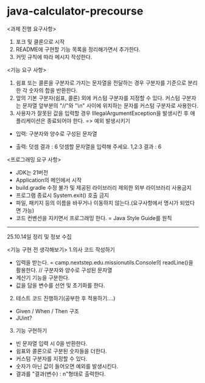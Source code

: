 # java-calculator-precourse
<과제 진행 요구사항>
1. 포크 및 클론으로 시작
2. README에 구현할 기능 목록을 정리해가면서 추가한다.
3. 커밋 규칙에 따라 메시지 작성한다.

<기능 요구 사항>
1. 쉼표 또는 콜론을 구분자로 가지는 문자열을 전달하는 경우 구분자를 기준으로 분리한 각 숫자의 합을 반환한다.
2. 앞의 기본 구분자(쉼표, 콜론) 외에 커스텀 구분자를 지정할 수 있다. 커스텀 구분자는 문자열 앞부분의 "//"와 "\n" 사이에 위치하는 문자를 커스텀 구분자로 사용한다.
3. 사용자가 잘못된 값을 입력할 경우 IllegalArgumentException을 발생시킨 후 애플리케이션은 종료되어야 한다. => 예외 발생시키기

- 입력: 구분자와 양수로 구성된 문자열

- 출력: 
덧셈 결과 : 6 
덧셈할 문자열을 입력해 주세요.
1,2:3
결과 : 6

<프로그래밍 요구 사항>
- JDK는 21버전
- Application의 메인에서 시작
- build.gradle 수정 불가 및 제공된 라이브러리 제외한 외부 라이브러리 사용금지
- 프로그램 종료시 System.exit() 호출 금지
- 파일, 패키지 등의 이름을 바꾸거나 이동하지 않는다.(요구사항에서 명시가 되었다면 가능) 
- 코드 컨벤션을 지키면서 프로그래밍 한다. = Java Style Guide를 원칙
----------------------------------------------------------------
25.10.14일 정리 및 정보 수집

<기능 구현 전 생각해보기>
1.의사 코드 작성하기
- 입력을 받는다. = camp.nextstep.edu.missionutils.Console의 readLine()을 활용한다.  // 구분자와 양수로 구성된 문자열
- 계산기 기능을 구분한다.
- 값을 담을 변수를 선언 및 초기화를 한다.

2. 테스트 코드 진행하기(공부한 후 적용하기....)
- Given / When / Then 구조
- JUint?

3. 기능 구현하기
- 빈 문자열 입력 시 0을 반환한다.
- 쉼표와 콜론으로 구분된 숫자들을 더한다.
- 커스텀 구분자를 지정할 수 있다.
- 숫자가 아닌 값이 들어오면 예외를 발생시킨다.
- 결과를 "결과(변수) : n"형태로 출력한다.